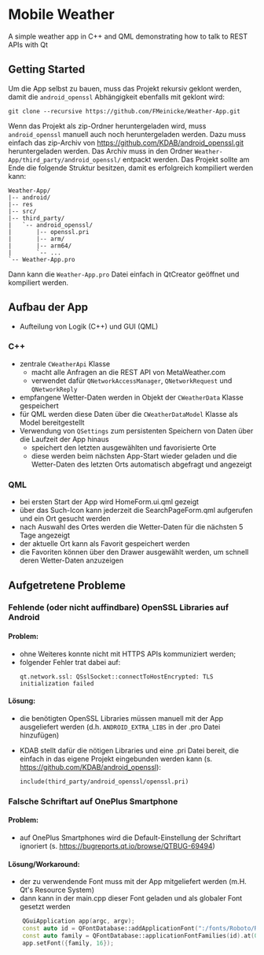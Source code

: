 # Mobile Weather
A simple weather app in C++ and QML demonstrating how to talk to REST APIs with Qt

## Getting Started
Um die App selbst zu bauen, muss das Projekt rekursiv geklont werden, damit die `android_openssl` Abhängigkeit ebenfalls mit geklont wird:
```shell
git clone --recursive https://github.com/FMeinicke/Weather-App.git
```

Wenn das Projekt als zip-Ordner heruntergeladen wird, muss `android_openssl` manuell auch noch heruntergeladen werden. Dazu muss einfach das zip-Archiv von https://github.com/KDAB/android_openssl.git heruntergeladen werden. Das Archiv muss in den Ordner `Weather-App/third_party/android_openssl/` entpackt werden. Das Projekt sollte am Ende die folgende Struktur besitzen, damit es erfolgreich kompiliert werden kann:
```
Weather-App/
|-- android/
|-- res
|-- src/
|-- third_party/
|   `-- android_openssl/
|       |-- openssl.pri
|       |-- arm/
|       |-- arm64/
|       `-- ...
`-- Weather-App.pro
```

Dann kann die `Weather-App.pro` Datei einfach in QtCreator geöffnet und kompiliert werden.

## Aufbau der App
- Aufteilung von Logik (C++) und GUI (QML)
### C++
- zentrale `CWeatherApi` Klasse
  - macht alle Anfragen an die REST API von MetaWeather.com
  - verwendet dafür `QNetworkAccessManager`, `QNetworkRequest` und `QNetworkReply`
- empfangene Wetter-Daten werden in Objekt der `CWeatherData` Klasse gespeichert
- für QML werden diese Daten über die `CWeatherDataModel` Klasse als Model bereitgestellt
- Verwendung von `QSettings` zum persistenten Speichern von Daten über die Laufzeit der App hinaus
  - speichert den letzten ausgewählten und favorisierte Orte
  - diese werden beim nächsten App-Start wieder geladen und die Wetter-Daten des letzten Orts automatisch abgefragt und angezeigt

### QML
- bei ersten Start der App wird HomeForm.ui.qml gezeigt
- über das Such-Icon kann jederzeit die SearchPageForm.qml aufgerufen und ein Ort gesucht werden
- nach Auswahl des Ortes werden die Wetter-Daten für die nächsten 5 Tage angezeigt
- der aktuelle Ort kann als Favorit gespeichert werden
- die Favoriten können über den Drawer ausgewählt werden, um schnell deren Wetter-Daten anzuzeigen

## Aufgetretene Probleme
### Fehlende (oder nicht auffindbare) OpenSSL Libraries auf Android
#### Problem:
- ohne Weiteres konnte nicht mit HTTPS APIs kommuniziert werden; 
- folgender Fehler trat dabei auf:
    ```
    qt.network.ssl: QSslSocket::connectToHostEncrypted: TLS initialization failed
    ```

#### Lösung:
- die benötigten OpenSSL Libraries müssen manuell mit der App ausgeliefert werden (d.h. `ANDROID_EXTRA_LIBS` in der .pro Datei hinzufügen)
- KDAB stellt dafür die nötigen Libraries und eine .pri Datei bereit, die einfach in das eigene Projekt eingebunden werden kann (s. https://github.com/KDAB/android_openssl):

    ```qmake
    include(third_party/android_openssl/openssl.pri)
    ```

### Falsche Schriftart auf OnePlus Smartphone
#### Problem:
- auf OnePlus Smartphones wird die Default-Einstellung der Schriftart ignoriert (s. https://bugreports.qt.io/browse/QTBUG-69494)

#### Lösung/Workaround:
- der zu verwendende Font muss mit der App mitgeliefert werden (m.H. Qt's Resource System)
- dann kann in der main.cpp dieser Font geladen und als globaler Font gesetzt werden
```cpp
    QGuiApplication app(argc, argv);
    const auto id = QFontDatabase::addApplicationFont(":/fonts/Roboto/Roboto-Regular.ttf");
    const auto family = QFontDatabase::applicationFontFamilies(id).at(0);
    app.setFont({family, 16});
```
